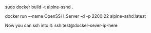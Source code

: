 sudo docker build -t alpine-sshd .



docker run --name OpenSSH_Server -d -p 2200:22 alpine-sshd:latest




Now you can ssh into it:
ssh test@docker-sever-ip-here
